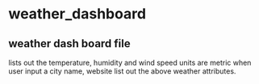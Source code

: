 # weather_dashboard

## weather dash board file
lists out the temperature, humidity and wind speed
units are metric
when user input a city name, website list out the above weather attributes.
